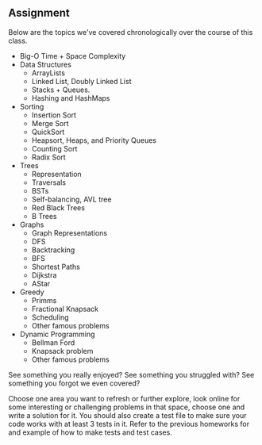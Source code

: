 ## Assignment

Below are the topics we've covered chronologically over the course of this class.

- Big-O Time + Space Complexity
- Data Structures
   - ArrayLists
   - Linked List, Doubly Linked List
   - Stacks + Queues.
   - Hashing and  HashMaps
- Sorting
    - Insertion Sort
    - Merge Sort
    - QuickSort
    - Heapsort, Heaps, and Priority Queues
    - Counting Sort
    - Radix Sort
- Trees
    - Representation
    - Traversals
    - BSTs
    - Self-balancing, AVL tree
    - Red Black Trees
    - B Trees
- Graphs
    - Graph Representations
    - DFS
    - Backtracking
    - BFS
    - Shortest Paths
    - Dijkstra
    - AStar
- Greedy
    - Primms
    - Fractional Knapsack
    - Scheduling
    - Other famous problems
- Dynamic Programming
    - Bellman Ford
    - Knapsack problem
    - Other famous problems

See something you really enjoyed? See something you struggled with? See something you forgot we even covered?

Choose one area you want to refresh or further explore, look online for some interesting or challenging problems in that space, choose one and write a solution for it. You should also create a test file to make sure your code works with at least 3 tests in it. Refer to the previous homeworks for and example of how to make tests and test cases.
